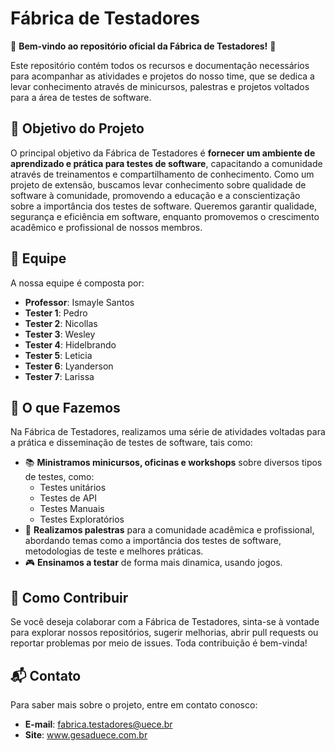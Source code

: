 # Fábrica de Testadores


🎉 **Bem-vindo ao repositório oficial da Fábrica de Testadores!** 🎉

Este repositório contém todos os recursos e documentação necessários para acompanhar as atividades e projetos do nosso time, que se dedica a levar conhecimento através de minicursos, palestras e projetos voltados para a área de testes de software.


## 🎯 Objetivo do Projeto

O principal objetivo da Fábrica de Testadores é **fornecer um ambiente de aprendizado e prática para testes de software**, capacitando a comunidade através de treinamentos e compartilhamento de conhecimento. Como um projeto de extensão, buscamos levar conhecimento sobre qualidade de software à comunidade, promovendo a educação e a conscientização sobre a importância dos testes de software. Queremos garantir qualidade, segurança e eficiência em software, enquanto promovemos o crescimento acadêmico e profissional de nossos membros.

## 👥 Equipe

A nossa equipe é composta por:

- **Professor**: Ismayle Santos
- **Tester 1**: Pedro
- **Tester 2**: Nicollas
- **Tester 3**: Wesley
- **Tester 4**: Hidelbrando
- **Tester 5**: Leticia
- **Tester 6**: Lyanderson
- **Tester 7**: Larissa


## 🚀 O que Fazemos

Na Fábrica de Testadores, realizamos uma série de atividades voltadas para a prática e disseminação de testes de software, tais como:

- 📚 **Ministramos minicursos, oficinas e workshops** sobre diversos tipos de testes, como:
  - Testes unitários
  - Testes de API
  - Testes Manuais
  - Testes Exploratórios
- 📝 **Realizamos palestras** para a comunidade acadêmica e profissional, abordando temas como a importância dos testes de software, metodologias de teste e melhores práticas.
- 🎮 **Ensinamos a testar** de forma mais dinamica, usando jogos.


## 🤝 Como Contribuir

Se você deseja colaborar com a Fábrica de Testadores, sinta-se à vontade para explorar nossos repositórios, sugerir melhorias, abrir pull requests ou reportar problemas por meio de issues. Toda contribuição é bem-vinda!


## 📬 Contato

Para saber mais sobre o projeto, entre em contato conosco:
- **E-mail**: fabrica.testadores@uece.br
- **Site**: www.gesaduece.com.br

